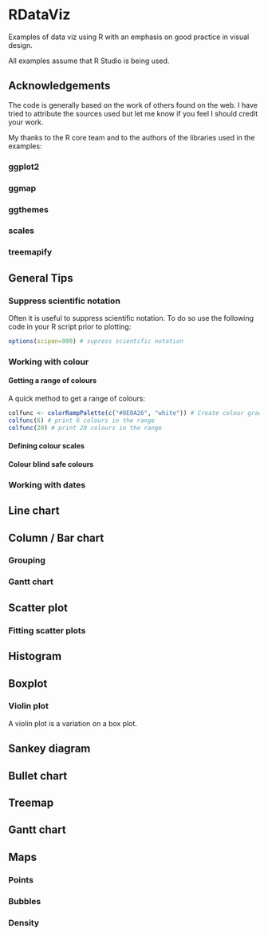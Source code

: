 # RDataViz
Examples of data viz using R with an emphasis on good practice in visual design.

All examples assume that R Studio is being used.

## Acknowledgements

The code is generally based on the work of others found on the web.  I have tried to attribute the sources used but let me know if you feel I should credit your work.

My thanks to the R core team and to the authors of the libraries used in the examples:

### ggplot2

### ggmap

### ggthemes

### scales

### treemapify





## General Tips

### Suppress scientific notation

Often it is useful to suppress scientific notation.  To do so use the following code in your R script prior to plotting:

```r
options(scipen=999) # supress scientific notation
```

### Working with colour

#### Getting a range of colours

A quick method to get a range of colours:

```r
colfunc <- colorRampPalette(c("#8E0A26", "white")) # Create colour gradient between two colours
colfunc(6) # print 6 colours in the range
colfunc(20) # print 20 colours in the range
```

#### Defining colour scales



#### Colour blind safe colours



### Working with dates



## Line chart



## Column / Bar chart


### Grouping


### Gantt chart


## Scatter plot


### Fitting scatter plots




## Histogram


## Boxplot


### Violin plot

A violin plot is a variation on a box plot.

## Sankey diagram


## Bullet chart



## Treemap


## Gantt chart

## Maps

### Points

### Bubbles

### Density




